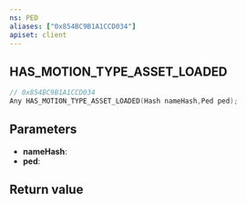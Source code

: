 ```yaml
---
ns: PED
aliases: ["0x854BC9B1A1CCD034"]
apiset: client
---
```

## HAS_MOTION_TYPE_ASSET_LOADED

```c
// 0x854BC9B1A1CCD034
Any HAS_MOTION_TYPE_ASSET_LOADED(Hash nameHash,Ped ped);
```


## Parameters
* **nameHash**:
* **ped**:

## Return value